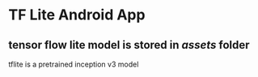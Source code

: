 # TF Lite Android App

## tensor flow lite model is stored in _assets_ folder

tflite is a pretrained inception v3 model
